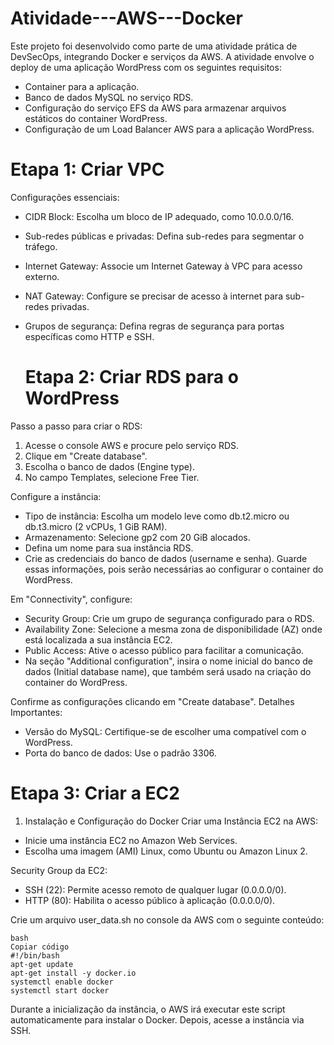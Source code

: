 # Atividade---AWS---Docker
Este projeto foi desenvolvido como parte de uma atividade prática de DevSecOps, integrando Docker e serviços da AWS.  A atividade envolve o deploy de uma aplicação WordPress com os seguintes requisitos:

- Container para a aplicação.
- Banco de dados MySQL no serviço RDS.
- Configuração do serviço EFS da AWS para armazenar arquivos estáticos do container WordPress.
- Configuração de um Load Balancer AWS para a aplicação WordPress.

# Etapa 1: Criar VPC
Configurações essenciais:
- CIDR Block: Escolha um bloco de IP adequado, como 10.0.0.0/16.
- Sub-redes públicas e privadas: Defina sub-redes para segmentar o tráfego.
- Internet Gateway: Associe um Internet Gateway à VPC para acesso externo.
- NAT Gateway: Configure se precisar de acesso à internet para sub-redes privadas.
- Grupos de segurança: Defina regras de segurança para portas específicas como HTTP e SSH.

  # Etapa 2: Criar RDS para o WordPress
Passo a passo para criar o RDS:

1. Acesse o console AWS e procure pelo serviço RDS.
2. Clique em "Create database".
3. Escolha o banco de dados (Engine type).
4. No campo Templates, selecione Free Tier.

Configure a instância:
- Tipo de instância: Escolha um modelo leve como db.t2.micro ou db.t3.micro (2 vCPUs, 1 GiB RAM).
- Armazenamento: Selecione gp2 com 20 GiB alocados.
- Defina um nome para sua instância RDS.
- Crie as credenciais do banco de dados (username e senha). Guarde essas informações, pois serão necessárias ao configurar o container do WordPress.

Em "Connectivity", configure:
- Security Group: Crie um grupo de segurança configurado para o RDS.
- Availability Zone: Selecione a mesma zona de disponibilidade (AZ) onde está localizada a sua instância EC2.
- Public Access: Ative o acesso público para facilitar a comunicação.
- Na seção "Additional configuration", insira o nome inicial do banco de dados (Initial database name), que também será usado na criação do container do WordPress.

Confirme as configurações clicando em "Create database". Detalhes Importantes:

- Versão do MySQL: Certifique-se de escolher uma compatível com o WordPress.
- Porta do banco de dados: Use o padrão 3306.


# Etapa 3: Criar a EC2
1. Instalação e Configuração do Docker
Criar uma Instância EC2 na AWS:

- Inicie uma instância EC2 no Amazon Web Services.
- Escolha uma imagem (AMI) Linux, como Ubuntu ou Amazon Linux 2.

 Security Group da EC2: 
- SSH (22): Permite acesso remoto de qualquer lugar (0.0.0.0/0).
- HTTP (80): Habilita o acesso público à aplicação (0.0.0.0/0).
 

Crie um arquivo user_data.sh no console da AWS com o seguinte conteúdo:

````
bash
Copiar código
#!/bin/bash
apt-get update
apt-get install -y docker.io
systemctl enable docker
systemctl start docker

``````

Durante a inicialização da instância, o AWS irá executar este script automaticamente para instalar o Docker. Depois, acesse a instância via SSH.






